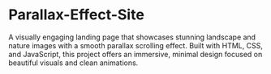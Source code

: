 # Parallax-Effect-Site
A visually engaging landing page that showcases stunning landscape and nature images with a smooth parallax scrolling effect. Built with HTML, CSS, and JavaScript, this project offers an immersive, minimal design focused on beautiful visuals and clean animations.
